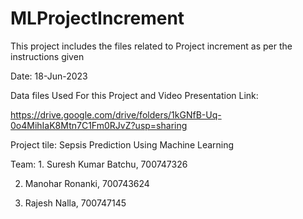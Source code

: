 # MLProjectIncrement

This project includes the files related to Project increment as per the instructions given

Date: 18-Jun-2023

Data files Used For this Project and Video Presentation Link:

https://drive.google.com/drive/folders/1kGNfB-Uq-0o4MihIaK8Mtn7C1Fm0RJvZ?usp=sharing

Project tile: Sepsis Prediction Using Machine Learning

Team: 1. Suresh Kumar Batchu, 700747326 

2. Manohar Ronanki, 700743624
   
4. Rajesh Nalla, 700747145


